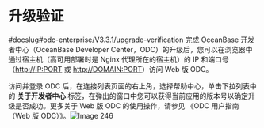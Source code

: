 升级验证 
=========================
#docslug#odc-enterprise/V3.3.1/upgrade-verification
完成 OceanBase 开发者中心（OceanBase Developer Center，ODC）的升级后，您可以在浏览器中通过宿主机（高可用部署时是 Nginx 代理所在的宿主机）的 IP 和端口号（<http://IP:PORT> 或 <http://DOMAIN:PORT>）访问 Web 版 ODC。

访问并登录 ODC 后，在连接列表页面的右上角，选择帮助中心，单击下拉列表中的 **关于开发者中心** 标签，在弹出的窗口中您可以获得当前应用的版本号以确定升级是否成功。更多关于 Web 版 ODC 的使用操作，请参见 《ODC 用户指南（Web 版 ODC）》。![Image 246](https://help-static-aliyun-doc.aliyuncs.com/assets/img/zh-CN/2280107161/p243828.png)



